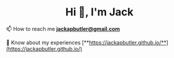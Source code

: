 <h1 align="center">Hi 👋, I'm Jack</h1>

📫 How to reach me **jackapbutler@gmail.com**

📄 Know about my experiences [**https://jackapbutler.github.io/**](https://jackapbutler.github.io/)
